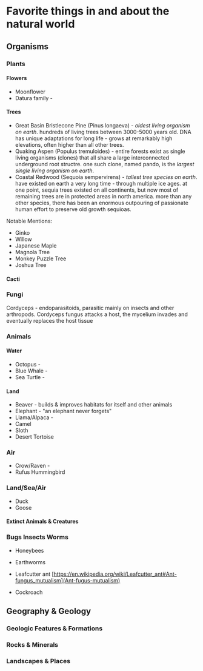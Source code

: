 # Favorite things in and about the natural world

## Organisms

### Plants

#### Flowers

- Moonflower
- Datura family -

#### Trees

- Great Basin Bristlecone Pine (Pinus longaeva) - *oldest living organism on earth*. hundreds of living trees between 3000-5000 years old. DNA has unique adaptations for long life - grows at remarkably high elevations, often higher than all other trees.
- Quaking Aspen (Populus tremuloides) - entire forests exist as single living organisms (clones) that all share a large interconnected underground root structre. one such clone, named pando, is the *largest single living organism on earth*.
- Coastal Redwood (Sequoia sempervirens) - *tallest tree species on earth*. have existed on earth a very long time - through multiple ice ages. at one point, sequia trees existed on all continents, but now most of remaining trees are in protected areas in north america. more than any other species, there has been an enormous outpouring of passionate human effort to preserve old growth sequioas.

Notable Mentions:
- Ginko
- Willow
- Japanese Maple
- Magnola Tree
- Monkey Puzzle Tree
- Joshua Tree

#### Cacti

### Fungi

Cordyceps - endoparasitoids, parasitic mainly on insects and other arthropods. Cordyceps fungus attacks a host, the mycelium invades and eventually replaces the host tissue

### Animals

#### Water

- Octopus -
- Blue Whale -
- Sea Turtle -

#### Land
- Beaver - builds & improves habitats for itself and other animals
- Elephant - "an elephant never forgets"
- Llama/Alpaca -
- Camel
- Sloth
- Desert Tortoise

### Air
- Crow/Raven -
- Rufus Hummingbird


### Land/Sea/Air

- Duck
- Goose

#### Extinct Animals & Creatures

### Bugs Insects Worms

- Honeybees
- Earthworms

- Leafcutter ant [https://en.wikipedia.org/wiki/Leafcutter_ant#Ant-fungus_mutualism](Ant-fugus-mutualism)
- Cockroach

## Geography & Geology

### Geologic Features & Formations

### Rocks & Minerals

### Landscapes & Places

